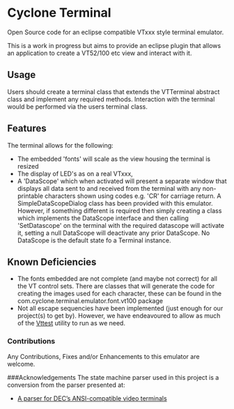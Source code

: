 # Cyclone Terminal

Open Source code for an eclipse compatible VTxxx style terminal emulator.

This is a work in progress but aims to provide an eclipse plugin that allows an 
application to create a VT52/100 etc view and interact with it.

## Usage
Users should create a terminal class that extends the VTTerminal abstract class and 
implement any required methods. Interaction with the terminal would be performed via 
the users terminal class.

## Features
The terminal allows for the following:
- The embedded 'fonts' will scale as the view housing the terminal is resized
- The display of LED's as on a real VTxxx,
- A 'DataScope' which when activated will present a separate window that displays
  all data sent to and received from the terminal with any non-printable characters
  shown using codes e.g. 'CR' for carriage return. A SimpleDataScopeDialog class
  has been provided with this emulator. However, if something different is required then
  simply creating a class which implements the DataScope interface and then calling 
  'SetDatascope' on the terminal with the required datascope will activate it, setting a null
  DataScope will deactivate any prior DataScope. 
  No DataScope is the default state fo a Terminal instance.

## Known Deficiencies
- The fonts embedded are not complete (and maybe not correct) for all the VT control sets.
  There are classes that will generate the code for creating the images used for each character, 
  these can be found in the com.cyclone.terminal.emulator.font.vt100 package
- Not all escape sequencies have been implemented (just enough for our project(s) to get by).
  However, we have endeavoured to allow as much of the [Vttest](https://invisible-island.net/vttest/#synopsis) 
  utility to run as we need.

### Contributions
Any Contributions, Fixes and/or Enhancements to this emulator are welcome.

###Acknowledgements
The state machine parser used in this project is a conversion from the parser presented at:

- [A parser for DEC’s ANSI-compatible video terminals](https://www.vt100.net/emu/dec_ansi_parser)


